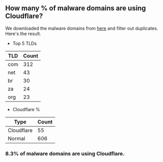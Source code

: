 ## How many % of malware domains are using Cloudflare?


We downloaded the malware domains from [here](https://urlhaus.abuse.ch) and filter out duplicates.
Here's the result.


[//]: # (start replacement)


- Top 5 TLDs

| TLD | Count |
| --- | --- |
| com | 312 |
| net | 43 |
| br | 30 |
| za | 24 |
| org | 23 |


- Cloudflare %

| Type | Count |
| --- | --- |
| Cloudflare | 55 |
| Normal | 606 |


### 8.3% of malware domains are using Cloudflare.